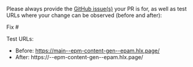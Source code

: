 Please always provide the [GitHub issue(s)](../issues) your PR is for, as well as test URLs where your change can be observed (before and after):

Fix #<gh-issue-id>

Test URLs:
- Before: https://main--epm-content-gen--epam.hlx.page/
- After: https://<branch>--epm-content-gen--epam.hlx.page/
